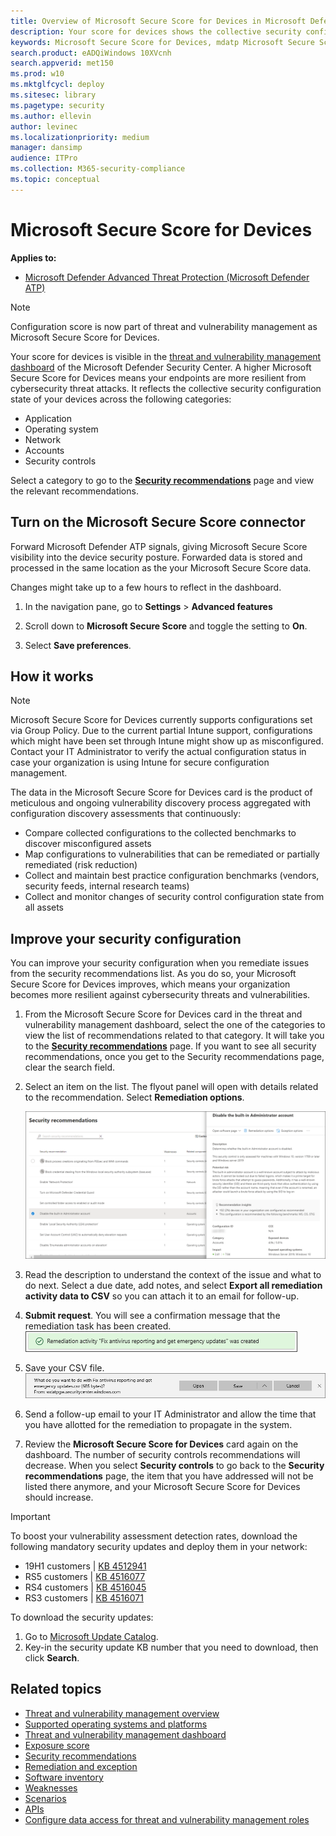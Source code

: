 ```yaml
---
title: Overview of Microsoft Secure Score for Devices in Microsoft Defender Security Center
description: Your score for devices shows the collective security configuration state of your devices across application, operating system, network, accounts, and security controls
keywords: Microsoft Secure Score for Devices, mdatp Microsoft Secure Score for Devices, secure score, configuration score, threat and vulnerability management, security controls, improvement opportunities, security configuration score over time, security posture, baseline
search.product: eADQiWindows 10XVcnh
search.appverid: met150
ms.prod: w10
ms.mktglfcycl: deploy
ms.sitesec: library
ms.pagetype: security
ms.author: ellevin
author: levinec
ms.localizationpriority: medium
manager: dansimp
audience: ITPro
ms.collection: M365-security-compliance 
ms.topic: conceptual
---
```

# Microsoft Secure Score for Devices

**Applies to:**

- [Microsoft Defender Advanced Threat Protection (Microsoft Defender ATP)](https://go.microsoft.com/fwlink/p/?linkid=2069559)

>[!NOTE]
> Configuration score is now part of threat and vulnerability management as Microsoft Secure Score for Devices.

Your score for devices is visible in the [threat and vulnerability management dashboard](tvm-dashboard-insights.md) of the Microsoft Defender Security Center. A higher Microsoft Secure Score for Devices means your endpoints are more resilient from cybersecurity threat attacks. It reflects the collective security configuration state of your devices across the following categories:

- Application
- Operating system
- Network
- Accounts
- Security controls

Select a category to go to the [**Security recommendations**](tvm-security-recommendation.md) page and view the relevant recommendations.

## Turn on the Microsoft Secure Score connector

Forward Microsoft Defender ATP signals, giving Microsoft Secure Score visibility into the device security posture. Forwarded data is stored and processed in the same location as the your Microsoft Secure Score data.

Changes might take up to a few hours to reflect in the dashboard.

1. In the navigation pane, go to **Settings** > **Advanced features** 

2. Scroll down to **Microsoft Secure Score** and toggle the setting to **On**.

3. Select **Save preferences**.

## How it works

>[!NOTE]
> Microsoft Secure Score for Devices currently supports configurations set via Group Policy. Due to the current partial Intune support, configurations which might have been set through Intune might show up as misconfigured. Contact your IT Administrator to verify the actual configuration status in case your organization is using Intune for secure configuration management.

The data in the Microsoft Secure Score for Devices card is the product of meticulous and ongoing vulnerability discovery process aggregated with configuration discovery assessments that continuously:

- Compare collected configurations to the collected benchmarks to discover misconfigured assets
- Map configurations to vulnerabilities that can be remediated or partially remediated (risk reduction)
- Collect and maintain best practice configuration benchmarks (vendors, security feeds, internal research teams)
- Collect and monitor changes of security control configuration state from all assets

## Improve your security configuration

You can improve your security configuration when you remediate issues from the security recommendations list. As you do so, your Microsoft Secure Score for Devices improves, which means your organization becomes more resilient against cybersecurity threats and vulnerabilities.

1. From the Microsoft Secure Score for Devices card in the threat and vulnerability management dashboard, select the one of the categories to view the list of recommendations related to that category. It will take you to the [**Security recommendations**](tvm-security-recommendation.md) page. If you want to see all security recommendations, once you get to the Security recommendations page, clear the search field.

2. Select an item on the list. The flyout panel will open with details related to the recommendation. Select **Remediation options**.

   ![Security controls related security recommendations](images/tvm_security_controls.png)

3. Read the description to understand the context of the issue and what to do next. Select a due date, add notes, and select **Export all remediation activity data to CSV** so you can attach it to an email for follow-up.

4. **Submit request**. You will see a confirmation message that the remediation task has been created.
   ![Remediation task creation confirmation](images/tvm_remediation_task_created.png)

5. Save your CSV file.
   ![Save csv file](images/tvm_save_csv_file.png)

6. Send a follow-up email to your IT Administrator and allow the time that you have allotted for the remediation to propagate in the system.

7. Review the **Microsoft Secure Score for Devices** card again on the dashboard. The number of security controls recommendations will decrease. When you select **Security controls** to go back to the **Security recommendations** page, the item that you have addressed will not be listed there anymore, and your Microsoft Secure Score for Devices should increase.

>[!IMPORTANT]
>To boost your vulnerability assessment detection rates, download the following mandatory security updates and deploy them in your network:
>- 19H1 customers | [KB 4512941](https://support.microsoft.com/help/4512941/windows-10-update-kb4512941)
>- RS5 customers | [KB 4516077](https://support.microsoft.com/help/4516077/windows-10-update-kb4516077)
>- RS4 customers | [KB 4516045](https://support.microsoft.com/help/4516045/windows-10-update-kb4516045)
>- RS3 customers | [KB 4516071](https://support.microsoft.com/help/4516071/windows-10-update-kb4516071)
>
>To download the security updates:
>1. Go to [Microsoft Update Catalog](https://www.catalog.update.microsoft.com/home.aspx).
>2. Key-in the security update KB number that you need to download, then click **Search**.  

## Related topics

- [Threat and vulnerability management overview](next-gen-threat-and-vuln-mgt.md)
- [Supported operating systems and platforms](tvm-supported-os.md)
- [Threat and vulnerability management dashboard](tvm-dashboard-insights.md)
- [Exposure score](tvm-exposure-score.md)
- [Security recommendations](tvm-security-recommendation.md)
- [Remediation and exception](tvm-remediation.md)
- [Software inventory](tvm-software-inventory.md)
- [Weaknesses](tvm-weaknesses.md)
- [Scenarios](threat-and-vuln-mgt-scenarios.md)
- [APIs](next-gen-threat-and-vuln-mgt.md#apis)
- [Configure data access for threat and vulnerability management roles](https://docs.microsoft.com/windows/security/threat-protection/microsoft-defender-atp/user-roles#create-roles-and-assign-the-role-to-an-azure-active-directory-group)
